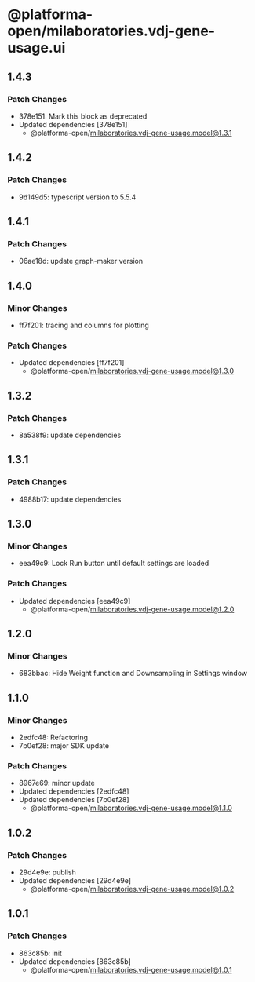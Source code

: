 # @platforma-open/milaboratories.vdj-gene-usage.ui

## 1.4.3

### Patch Changes

- 378e151: Mark this block as deprecated
- Updated dependencies [378e151]
  - @platforma-open/milaboratories.vdj-gene-usage.model@1.3.1

## 1.4.2

### Patch Changes

- 9d149d5: typescript version to 5.5.4

## 1.4.1

### Patch Changes

- 06ae18d: update graph-maker version

## 1.4.0

### Minor Changes

- ff7f201: tracing and columns for plotting

### Patch Changes

- Updated dependencies [ff7f201]
  - @platforma-open/milaboratories.vdj-gene-usage.model@1.3.0

## 1.3.2

### Patch Changes

- 8a538f9: update dependencies

## 1.3.1

### Patch Changes

- 4988b17: update dependencies

## 1.3.0

### Minor Changes

- eea49c9: Lock Run button until default settings are loaded

### Patch Changes

- Updated dependencies [eea49c9]
  - @platforma-open/milaboratories.vdj-gene-usage.model@1.2.0

## 1.2.0

### Minor Changes

- 683bbac: Hide Weight function and Downsampling in Settings window

## 1.1.0

### Minor Changes

- 2edfc48: Refactoring
- 7b0ef28: major SDK update

### Patch Changes

- 8967e69: minor update
- Updated dependencies [2edfc48]
- Updated dependencies [7b0ef28]
  - @platforma-open/milaboratories.vdj-gene-usage.model@1.1.0

## 1.0.2

### Patch Changes

- 29d4e9e: publish
- Updated dependencies [29d4e9e]
  - @platforma-open/milaboratories.vdj-gene-usage.model@1.0.2

## 1.0.1

### Patch Changes

- 863c85b: init
- Updated dependencies [863c85b]
  - @platforma-open/milaboratories.vdj-gene-usage.model@1.0.1
